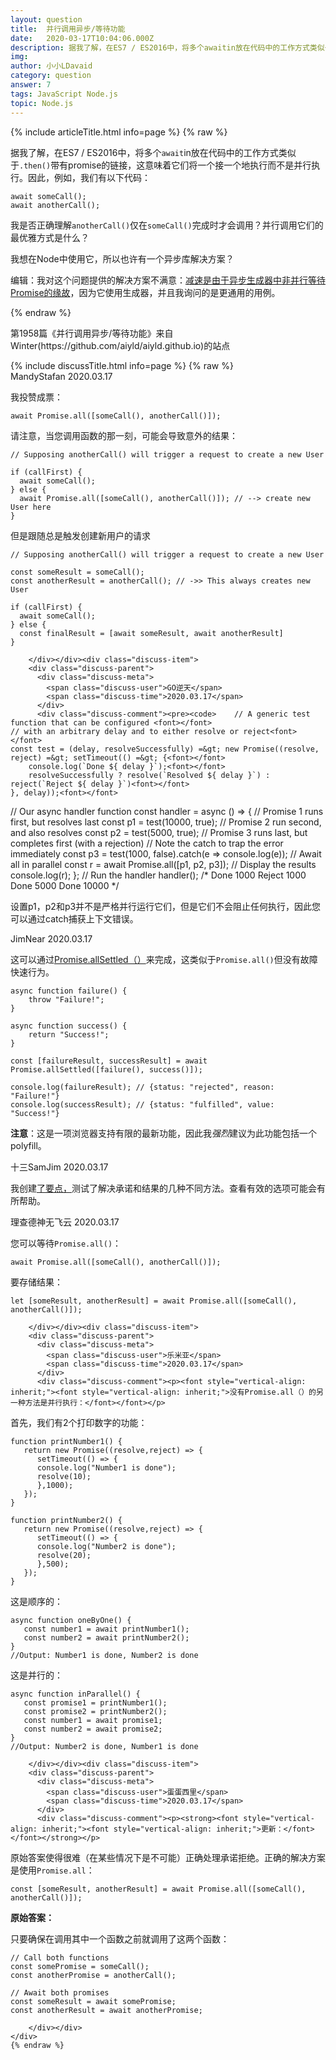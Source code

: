 ```yaml
---
layout: question
title:  并行调用异步/等待功能
date:   2020-03-17T10:04:06.000Z
description: 据我了解，在ES7 / ES2016中，将多个awaitin放在代码中的工作方式类似于.then()带有promise的链接，这意味着它们将一个接一个地执...
img: 
author: 小小LDavaid
category: question
answer: 7
tags: JavaScript Node.js
topic: Node.js
---
```

<div class="article-root">
  <div class="article">
    {% include articleTitle.html info=page %}
    {% raw %}
    <div class="article-content"><p><font style="vertical-align: inherit;"><font style="vertical-align: inherit;">据我了解，在ES7 / ES2016中，将多个</font></font><code>await</code><font style="vertical-align: inherit;"><font style="vertical-align: inherit;">in放在代码中的工作方式类似于</font></font><code>.then()</code><font style="vertical-align: inherit;"><font style="vertical-align: inherit;">带有promise的</font><font style="vertical-align: inherit;">链接</font><font style="vertical-align: inherit;">，这意味着它们将一个接一个地执行而不是并行执行。</font><font style="vertical-align: inherit;">因此，例如，我们有以下代码：</font></font></p>

<pre><code>await someCall();<font></font>
await anotherCall();<font></font>
</code></pre>

<p><font style="vertical-align: inherit;"><font style="vertical-align: inherit;">我是否正确理解</font></font><code>anotherCall()</code><font style="vertical-align: inherit;"><font style="vertical-align: inherit;">仅在</font></font><code>someCall()</code><font style="vertical-align: inherit;"><font style="vertical-align: inherit;">完成</font><font style="vertical-align: inherit;">时才会调用</font><font style="vertical-align: inherit;">？</font><font style="vertical-align: inherit;">并行调用它们的最优雅方式是什么？</font></font></p>

<p><font style="vertical-align: inherit;"><font style="vertical-align: inherit;">我想在Node中使用它，所以也许有一个异步库解决方案？</font></font></p>

<p><font style="vertical-align: inherit;"><font style="vertical-align: inherit;">编辑：我对这个问题提供的解决方案不满意：</font></font><a href="https://stackoverflow.com/questions/24193595/slowdown-due-to-non-parallel-awaiting-of-promises-in-async-generators"><font style="vertical-align: inherit;"><font style="vertical-align: inherit;">减速是由于异步生成器中非并行等待Promise的缘故</font></font></a><font style="vertical-align: inherit;"><font style="vertical-align: inherit;">，因为它使用生成器，并且我询问的是更通用的用例。</font></font></p></div>
    {% endraw %}
  </div>
  <p class="winter_mark">第1958篇《并行调用异步/等待功能》来自Winter(https://github.com/aiyld/aiyld.github.io)的站点</p>
  <div class="discuss-wrapper">
    {% include discussTitle.html info=page %}
    {% raw %}
    <div class="discuss-list">
    <div class="discuss-item">
        <div class="discuss-parent">
          <div class="discuss-meta">
            <span class="discuss-user">MandyStafan</span>
            <span class="discuss-time">2020.03.17</span>
          </div>
          <div class="discuss-comment"><p><font style="vertical-align: inherit;"><font style="vertical-align: inherit;">我投赞成票：</font></font></p>

<pre><code>await Promise.all([someCall(), anotherCall()]);
</code></pre>

<p><font style="vertical-align: inherit;"><font style="vertical-align: inherit;">请注意，当您调用函数的那一刻，可能会导致意外的结果：</font></font></p>

<pre><code>// Supposing anotherCall() will trigger a request to create a new User<font></font>
<font></font>
if (callFirst) {<font></font>
  await someCall();<font></font>
} else {<font></font>
  await Promise.all([someCall(), anotherCall()]); // --&gt; create new User here<font></font>
}<font></font>
</code></pre>

<p><font style="vertical-align: inherit;"><font style="vertical-align: inherit;">但是跟随总是触发创建新用户的请求</font></font></p>

<pre><code>// Supposing anotherCall() will trigger a request to create a new User<font></font>
<font></font>
const someResult = someCall();<font></font>
const anotherResult = anotherCall(); // -&gt;&gt; This always creates new User<font></font>
<font></font>
if (callFirst) {<font></font>
  await someCall();<font></font>
} else {<font></font>
  const finalResult = [await someResult, await anotherResult]<font></font>
}<font></font>
</code></pre></div>
        </div></div><div class="discuss-item">
        <div class="discuss-parent">
          <div class="discuss-meta">
            <span class="discuss-user">GO逆天</span>
            <span class="discuss-time">2020.03.17</span>
          </div>
          <div class="discuss-comment"><pre><code>    // A generic test function that can be configured <font></font>
    // with an arbitrary delay and to either resolve or reject<font></font>
    const test = (delay, resolveSuccessfully) =&gt; new Promise((resolve, reject) =&gt; setTimeout(() =&gt; {<font></font>
        console.log(`Done ${ delay }`);<font></font>
        resolveSuccessfully ? resolve(`Resolved ${ delay }`) : reject(`Reject ${ delay }`)<font></font>
    }, delay));<font></font>
<font></font>
    // Our async handler function<font></font>
    const handler = async () =&gt; {<font></font>
        // Promise 1 runs first, but resolves last<font></font>
        const p1 = test(10000, true);<font></font>
        // Promise 2 run second, and also resolves<font></font>
        const p2 = test(5000, true);<font></font>
        // Promise 3 runs last, but completes first (with a rejection) <font></font>
        // Note the catch to trap the error immediately<font></font>
        const p3 = test(1000, false).catch(e =&gt; console.log(e));<font></font>
        // Await all in parallel<font></font>
        const r = await Promise.all([p1, p2, p3]);<font></font>
        // Display the results<font></font>
        console.log(r);<font></font>
    };<font></font>
<font></font>
    // Run the handler<font></font>
    handler();<font></font>
    /*<font></font>
    Done 1000<font></font>
    Reject 1000<font></font>
    Done 5000<font></font>
    Done 10000<font></font>
    */<font></font>
</code></pre>

<p><font style="vertical-align: inherit;"><font style="vertical-align: inherit;">设置p1，p2和p3并不是严格并行运行它们，但是它们不会阻止任何执行，因此您可以通过catch捕获上下文错误。 </font></font></p></div>
        </div></div><div class="discuss-item">
        <div class="discuss-parent">
          <div class="discuss-meta">
            <span class="discuss-user">JimNear</span>
            <span class="discuss-time">2020.03.17</span>
          </div>
          <div class="discuss-comment"><p><font style="vertical-align: inherit;"><font style="vertical-align: inherit;">这可以通过</font></font><a href="https://developer.mozilla.org/en-US/docs/Web/JavaScript/Reference/Global_Objects/Promise/allSettled" rel="nofollow noreferrer"><font style="vertical-align: inherit;"><font style="vertical-align: inherit;">Promise.allSettled（）</font></font></a><font style="vertical-align: inherit;"><font style="vertical-align: inherit;">来完成</font><font style="vertical-align: inherit;">，这类似于</font></font><code>Promise.all()</code><font style="vertical-align: inherit;"><font style="vertical-align: inherit;">但没有故障快速行为。</font></font></p>

<pre><code>async function failure() {<font></font>
    throw "Failure!";<font></font>
}<font></font>
<font></font>
async function success() {<font></font>
    return "Success!";<font></font>
}<font></font>
<font></font>
const [failureResult, successResult] = await Promise.allSettled([failure(), success()]);<font></font>
<font></font>
console.log(failureResult); // {status: "rejected", reason: "Failure!"}<font></font>
console.log(successResult); // {status: "fulfilled", value: "Success!"}<font></font>
</code></pre>

<p><strong><font style="vertical-align: inherit;"><font style="vertical-align: inherit;">注意</font></font></strong><font style="vertical-align: inherit;"><font style="vertical-align: inherit;">：这是一项浏览器支持有限的最新功能，因此我</font></font><em><font style="vertical-align: inherit;"><font style="vertical-align: inherit;">强烈</font></font></em><font style="vertical-align: inherit;"><font style="vertical-align: inherit;">建议为此功能包括一个polyfill。</font></font></p></div>
        </div></div><div class="discuss-item">
        <div class="discuss-parent">
          <div class="discuss-meta">
            <span class="discuss-user">十三SamJim</span>
            <span class="discuss-time">2020.03.17</span>
          </div>
          <div class="discuss-comment"><p><font style="vertical-align: inherit;"><font style="vertical-align: inherit;">我创建</font></font><a href="https://gist.github.com/aescarcha/61b1cb64515686f23fcfa9490db31dda" rel="noreferrer"><font style="vertical-align: inherit;"><font style="vertical-align: inherit;">了要点，</font></font></a><font style="vertical-align: inherit;"><font style="vertical-align: inherit;">测试了解决承诺和结果的几种不同方法。</font><font style="vertical-align: inherit;">查看有效的选项可能会有所帮助。</font></font></p></div>
        </div></div><div class="discuss-item">
        <div class="discuss-parent">
          <div class="discuss-meta">
            <span class="discuss-user">理查德神无飞云</span>
            <span class="discuss-time">2020.03.17</span>
          </div>
          <div class="discuss-comment"><p><font style="vertical-align: inherit;"><font style="vertical-align: inherit;">您可以等待</font></font><code>Promise.all()</code><font style="vertical-align: inherit;"><font style="vertical-align: inherit;">：</font></font></p>

<pre><code>await Promise.all([someCall(), anotherCall()]);
</code></pre>

<p><font style="vertical-align: inherit;"><font style="vertical-align: inherit;">要存储结果：</font></font></p>

<pre><code>let [someResult, anotherResult] = await Promise.all([someCall(), anotherCall()]);
</code></pre></div>
        </div></div><div class="discuss-item">
        <div class="discuss-parent">
          <div class="discuss-meta">
            <span class="discuss-user">乐米亚</span>
            <span class="discuss-time">2020.03.17</span>
          </div>
          <div class="discuss-comment"><p><font style="vertical-align: inherit;"><font style="vertical-align: inherit;">没有Promise.all（）的另一种方法是并行执行：</font></font></p>

<p><font style="vertical-align: inherit;"><font style="vertical-align: inherit;">首先，我们有2个打印数字的功能：</font></font></p>

<pre><code>function printNumber1() {<font></font>
   return new Promise((resolve,reject) =&gt; {<font></font>
      setTimeout(() =&gt; {<font></font>
      console.log("Number1 is done");<font></font>
      resolve(10);<font></font>
      },1000);<font></font>
   });<font></font>
}<font></font>
<font></font>
function printNumber2() {<font></font>
   return new Promise((resolve,reject) =&gt; {<font></font>
      setTimeout(() =&gt; {<font></font>
      console.log("Number2 is done");<font></font>
      resolve(20);<font></font>
      },500);<font></font>
   });<font></font>
}<font></font>
</code></pre>

<p><font style="vertical-align: inherit;"><font style="vertical-align: inherit;">这是顺序的：</font></font></p>

<pre><code>async function oneByOne() {<font></font>
   const number1 = await printNumber1();<font></font>
   const number2 = await printNumber2();<font></font>
} <font></font>
//Output: Number1 is done, Number2 is done<font></font>
</code></pre>

<p><font style="vertical-align: inherit;"><font style="vertical-align: inherit;">这是并行的：</font></font></p>

<pre><code>async function inParallel() {<font></font>
   const promise1 = printNumber1();<font></font>
   const promise2 = printNumber2();<font></font>
   const number1 = await promise1;<font></font>
   const number2 = await promise2;<font></font>
}<font></font>
//Output: Number2 is done, Number1 is done<font></font>
</code></pre></div>
        </div></div><div class="discuss-item">
        <div class="discuss-parent">
          <div class="discuss-meta">
            <span class="discuss-user">蛋蛋西里</span>
            <span class="discuss-time">2020.03.17</span>
          </div>
          <div class="discuss-comment"><p><strong><font style="vertical-align: inherit;"><font style="vertical-align: inherit;">更新：</font></font></strong></p>

<p><font style="vertical-align: inherit;"><font style="vertical-align: inherit;">原始答案使得很难（在某些情况下是不可能）正确处理承诺拒绝。</font><font style="vertical-align: inherit;">正确的解决方案是使用</font></font><code>Promise.all</code><font style="vertical-align: inherit;"><font style="vertical-align: inherit;">：</font></font></p>

<pre><code>const [someResult, anotherResult] = await Promise.all([someCall(), anotherCall()]);
</code></pre>

<p><strong><font style="vertical-align: inherit;"><font style="vertical-align: inherit;">原始答案：</font></font></strong></p>

<p><font style="vertical-align: inherit;"><font style="vertical-align: inherit;">只要确保在调用其中一个函数之前就调用了这两个函数：</font></font></p>

<pre><code>// Call both functions<font></font>
const somePromise = someCall();<font></font>
const anotherPromise = anotherCall();<font></font>
<font></font>
// Await both promises    <font></font>
const someResult = await somePromise;<font></font>
const anotherResult = await anotherPromise;<font></font>
</code></pre></div>
        </div></div>
    </div>
    {% endraw %}
  </div>
<div>
